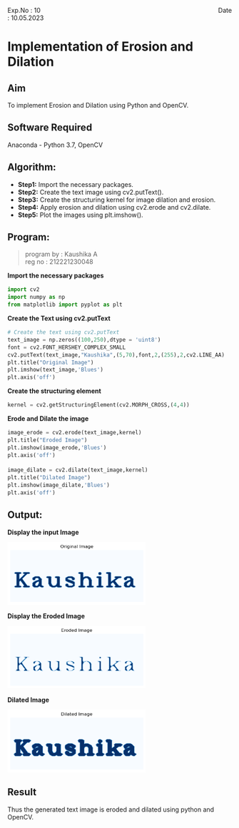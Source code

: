 Exp.No : 10 
&emsp;
&emsp;
&emsp;
&emsp;
&emsp;
&emsp;
&emsp;
&emsp;
&emsp;
&emsp;
&emsp;
&emsp;
&emsp;
&emsp;
&emsp;
&emsp;
&emsp;
&emsp;
&emsp;
&emsp;
&emsp;
&emsp;
Date : 10.05.2023 
<br>
# Implementation of Erosion and Dilation
## Aim
To implement Erosion and Dilation using Python and OpenCV.
## Software Required
Anaconda - Python 3.7, OpenCV
## Algorithm:
- **Step1:** Import the necessary packages.
- **Step2:** Create the text image using cv2.putText().
- **Step3:** Create the structuring kernel for image dilation and erosion.
- **Step4:** Apply erosion and dilation using cv2.erode and cv2.dilate.
- **Step5:** Plot the images using plt.imshow().

## Program:
> program by : Kaushika A <br>
> reg no : 212221230048

**Import the necessary packages**
``` Python
import cv2
import numpy as np
from matplotlib import pyplot as plt
```
**Create the Text using cv2.putText**
```python
# Create the text using cv2.putText
text_image = np.zeros((100,250),dtype = 'uint8')
font = cv2.FONT_HERSHEY_COMPLEX_SMALL
cv2.putText(text_image,"Kaushika",(5,70),font,2,(255),2,cv2.LINE_AA) 
plt.title("Original Image")
plt.imshow(text_image,'Blues')
plt.axis('off')
```
**Create the structuring element**
```python
kernel = cv2.getStructuringElement(cv2.MORPH_CROSS,(4,4))
```
**Erode and Dilate the image**
```python
image_erode = cv2.erode(text_image,kernel)
plt.title("Eroded Image")
plt.imshow(image_erode,'Blues')
plt.axis('off')

image_dilate = cv2.dilate(text_image,kernel)
plt.title("Dilated Image")
plt.imshow(image_dilate,'Blues')
plt.axis('off')
```
## Output:

**Display the input Image**

<img src="https://github.com/Kaushika-Anandh/Implementation-of-Erosion-and-Dilation/blob/main/1.png" width="310" height="140">

**Display the Eroded Image**

<img src="https://github.com/Kaushika-Anandh/Implementation-of-Erosion-and-Dilation/blob/main/2.png" width="310" height="140">

**Dilated Image**

<img src="https://github.com/Kaushika-Anandh/Implementation-of-Erosion-and-Dilation/blob/main/3.png" width="310" height="140">

## Result
Thus the generated text image is eroded and dilated using python and OpenCV.
